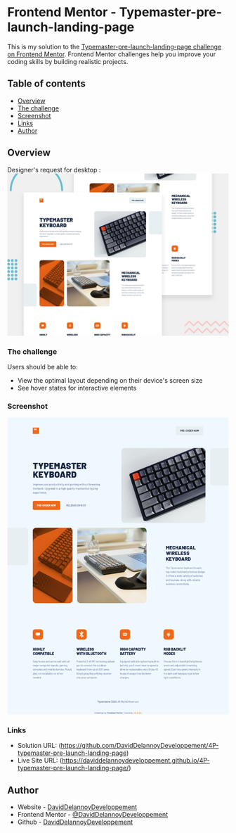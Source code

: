 # Frontend Mentor - Typemaster-pre-launch-landing-page

This is my solution to the [Typemaster-pre-launch-landing-page challenge on Frontend Mentor](https://www.frontendmentor.io/home). Frontend Mentor challenges help you improve your coding skills by building realistic projects.

## Table of contents

- [Overview](#overview)
- [The challenge](#the-challenge)
- [Screenshot](#screenshot)
- [Links](#links)
- [Author](#author)

## Overview

Designer's request for desktop :
![](./images/preview.jpg)


### The challenge

Users should be able to:

- View the optimal layout depending on their device's screen size
- See hover states for interactive elements

### Screenshot

![](./images/screencapture-4P.png)

### Links

- Solution URL: (https://github.com/DavidDelannoyDeveloppement/4P-typemaster-pre-launch-landing-page)
- Live Site URL: (https://daviddelannoydeveloppement.github.io/4P-typemaster-pre-launch-landing-page/)

## Author

- Website - [DavidDelannoyDeveloppement](https://daviddelannoydeveloppement.github.io/DDD/index.html)
- Frontend Mentor - [@DavidDelannoyDeveloppement](https://www.frontendmentor.io/profile/DavidDelannoyDeveloppement)
- Github - [DavidDelannoyDeveloppement](https://github.com/DavidDelannoyDeveloppement)
